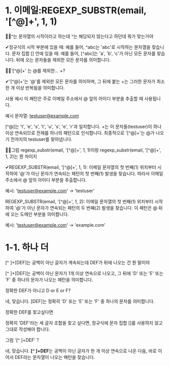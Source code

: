 # 1. 이메일:REGEXP_SUBSTR(email, '[^@]+', 1, 1)

🤷‍♂️^는 문자열의 시작이라고 하는데 ^는 해당되지 않는다고 하던데 뭐가 맞는거야

✔정규식의 시작 부분에 있을 때: 예를 들어, ^abc는 'abc'로 시작하는 문자열을 찾습니다.
문자 집합 [] 안에 있을 때: 예를 들어, [^abc]는 'a', 'b', 'c'가 아닌 모든 문자를 찾습니다. 뒤에 오는 문자들을 제외한 모든 문자를 의미합니다. 

🤷‍♂️'[^@]+' 는 @를 제외한... +?

✔'[^@]+'는 '@'를 제외한 모든 문자를 의미하며, 그 뒤에 붙는 +는 그러한 문자가 최소 한 개 이상 반복됨을 의미합니다.

사용 예시
이 패턴은 주로 이메일 주소에서 @ 앞의 아이디 부분을 추출할 때 사용됩니다.

예시 문자열: testuser@example.com


[^@]는 't', 'e', 's', 't', 'u', 's', 'e', 'r'과 일치합니다.
+는 이 문자들(testuser)이 하나 이상 연속되므로 전체를 하나의 패턴으로 인식합니다.
최종적으로 '[^@]+'는 @가 나오기 전까지의 testuser를 찾아냅니다.

🤷‍♂️그럼 regexp_substr(email, '[^@]+', 1, 1)이랑 regexp_substr(email, '[^@]+', 1, 2)는 뭔 차이지

✔REGEXP_SUBSTR(email, '[^@]+', 1, 1): 이메일 문자열의 첫 번째(1) 위치부터 시작하여 '@'가 아닌 문자가 연속되는 패턴의 첫 번째(1) 발생을 찾습니다. 따라서 이메일 주소에서 @ 앞의 아이디 부분을 추출합니다.

예시: 'testuser@example.com' → 'testuser'

REGEXP_SUBSTR(email, '[^@]+', 1, 2): 이메일 문자열의 첫 번째(1) 위치부터 시작하여 '@'가 아닌 문자가 연속되는 패턴의 두 번째(2) 발생을 찾습니다. 이 패턴은 @ 뒤에 오는 도메인 부분을 의미합니다.

예시: 'testuser@example.com' → 'example.com'


# 1-1. 하나 더

[^ ]+[DEF]는 공백이 아닌 글자가 계속되는데 DEF가 뒤에 나오는 건 뭔 말이야

[^ ]+[DEF]는 공백이 아닌 문자가 1개 이상 연속으로 나오고, 그 뒤에 'D' 또는 'E' 또는 'F' 중 하나의 문자가 나오는 패턴을 의미합니다.

정확한 DEF가 아니고 D or E or F?

네, 맞습니다. [DEF]는 정확히 'D' 또는 'E' 또는 'F' 중 하나의 문자를 의미합니다.

정확한 DEF를 찾고싶다면

정확히 'DEF'라는 세 글자 조합을 찾고 싶다면, 정규식에 문자 집합 []를 사용하지 않고 그대로 작성해야 합니다.

그럼 '[^ ]+DEF' ?

네, 맞습니다. **[^ ]+DEF**는 공백이 아닌 글자가 한 개 이상 연속으로 나온 다음, 바로 이어서 DEF라는 문자열이 나오는 패턴을 찾습니다.

